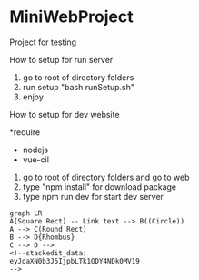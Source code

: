 # MiniWebProject
Project for testing

How to setup for run server

1. go to root of directory folders
2. run setup "bash runSetup.sh"
3. enjoy

How to setup for dev website

*require 
- nodejs
- vue-cil

1. go to root of directory folders and go to web 
2. type "npm install" for download package
3. type npm run dev for start dev server



```mermaid
graph LR
A[Square Rect] -- Link text --> B((Circle))
A --> C(Round Rect)
B --> D{Rhombus}
C --> D --> 
<!--stackedit_data:
eyJoaXN0b3J5IjpbLTk1ODY4NDk0MV19
-->